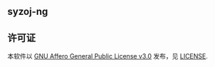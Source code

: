 syzoj-ng
---

## 许可证
本软件以 [GNU Affero General Public License v3.0](https://choosealicense.com/licenses/agpl-3.0/) 发布，见 [LICENSE](LICENSE).
